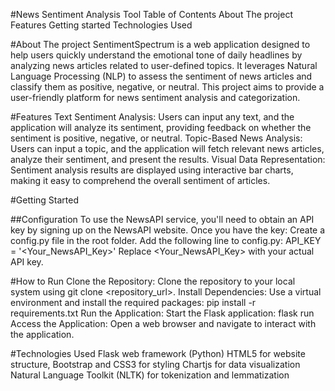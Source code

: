 #News Sentiment Analysis Tool
Table of Contents
About The project
Features
Getting started
Technologies Used

#About The project
SentimentSpectrum is a web application designed to help users quickly understand the emotional tone of daily headlines by analyzing news articles related to user-defined topics. It leverages Natural Language Processing (NLP) to assess the sentiment of news articles and classify them as positive, negative, or neutral. This project aims to provide a user-friendly platform for news sentiment analysis and categorization.

#Features
Text Sentiment Analysis: Users can input any text, and the application will analyze its sentiment, providing feedback on whether the sentiment is positive, negative, or neutral.
Topic-Based News Analysis: Users can input a topic, and the application will fetch relevant news articles, analyze their sentiment, and present the results.
Visual Data Representation: Sentiment analysis results are displayed using interactive bar charts, making it easy to comprehend the overall sentiment of articles.

#Getting Started

##Configuration
To use the NewsAPI service, you'll need to obtain an API key by signing up on the NewsAPI website. Once you have the key:
Create a config.py file in the root folder.
Add the following line to config.py:
API_KEY = '<Your_NewsAPI_Key>'
Replace <Your_NewsAPI_Key> with your actual API key.

#How to Run
Clone the Repository: Clone the repository to your local system using git clone <repository_url>.
Install Dependencies: Use a virtual environment and install the required packages:
pip install -r requirements.txt
Run the Application: Start the Flask application:
flask run
Access the Application: Open a web browser and navigate to interact with the application.

#Technologies Used
Flask web framework (Python)
HTML5 for website structure, Bootstrap and CSS3 for styling
Chartjs for data visualization
Natural Language Toolkit (NLTK) for tokenization and lemmatization

